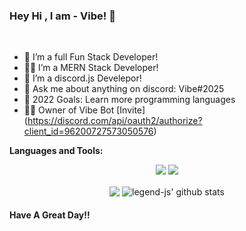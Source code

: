 ### Hey Hi , I am  - Vibe! 👋



 
<br />




- 🌱 I’m a full Fun Stack Developer!
- 🐱‍👤 I’m a MERN Stack Developer!
- 🐞 I’m a discord.js Develepor!
- 💬 Ask me about anything on discord: Vibe#2025
- 🥅 2022 Goals: Learn more programming languages
- 🐱‍🐉 Owner of Vibe Bot [Invite] (https://discord.com/api/oauth2/authorize?client_id=96200727573050576)


**Languages and Tools:** &nbsp;
<p align="center">
<img src="https://img.shields.io/badge/Node.JS-black?style=for-the-badge&logo=node.js" />
<img src="https://img.shields.io/badge/Javascript-black?style=for-the-badge&logo=javascript" />
</p>
 

<p align="center">
  <img align="center" src="https://github-readme-stats.vercel.app/api/top-langs/?username=VIbeM4N&show_icons=true&layout=compact&hide_border=true&theme=dark" />
  <img align="center" src="https://github-readme-stats.vercel.app/api?username=VibeM4N&show_icons=true&theme=dark&line_height=21" alt="legend-js' github stats"/>
 
 

#### Have A Great Day!!